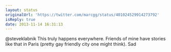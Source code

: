```yaml
---
layout: status
originalUrl: 'https://twitter.com/marcgg/status/401024529914273792'
isReply: true
date: 2013-11-14 16:31:13
---
```


@steveklabnik This truly happens everywhere. Friends of mine have stories like that in Paris (pretty gay friendly city one might think). Sad
